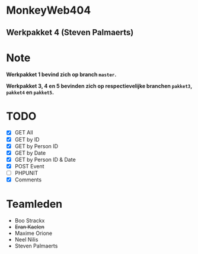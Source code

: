 # MonkeyWeb404
## Werkpakket 4 (Steven Palmaerts)

# Note
**Werkpakket 1 bevind zich op branch `master`.**

**Werkpakket 3, 4 en 5 bevinden zich op respectievelijke branchen `pakket3`, `pakket4` en `pakket5`.**

# TODO
- [x] GET All
- [x] GET by ID
- [x] GET by Person ID
- [x] GET by Date
- [x] GET by Person ID & Date
- [x] POST Event
- [ ] PHPUNIT
- [x] Comments

# Teamleden
* Boo Strackx
* ~~Eran Kaelen~~
* Maxime Orione
* Neel Nilis
* Steven Palmaerts
